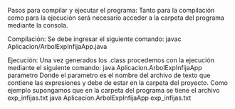 Pasos para compilar y ejecutar el programa:
Tanto para la compilación como para la ejecución será necesario acceder a la carpeta del 
programa mediante la consola.

Compilación:
Se debe ingresar el siguiente comando: 
javac Aplicacion/ArbolExpInfijaApp.java

Ejecución:
Una vez generados los .class procedemos con la ejecución mediante el siguiente comando:
java Aplicacion.ArbolExpInfijaApp parametro
Donde el parametro es el nombre del archivo de texto que contiene las expresiones y
debe de estar en la carpeta del proyecto.
Como ejemplo supongamos que en la carpeta del programa se tiene el archivo exp_infijas.txt
java Aplicacion.ArbolExpInfijaApp exp_infijas.txt